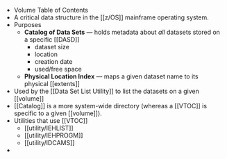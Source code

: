 - Volume Table of Contents
- A critical data structure in the [[z/OS]] mainframe operating system.
- Purposes
	- **Catalog of Data Sets** — holds metadata about _all_ datasets stored on a specific [[DASD]]
		- dataset size
		- location
		- creation date
		- used/free space
	- **Physical Location Index** — maps a given dataset name to its physical [[extents]]
- Used by the  [[Data Set List Utility]] to list the datasets on a given [[volume]]
- [[Catalog]] is a more system-wide directory (whereas a [[VTOC]] is specific to a given [[volume]]).
- Utilities that use [[VTOC]]
	- [[utility/IEHLIST]]
	- [[utility/IEHPROGM]]
	- [[utility/IDCAMS]]
-